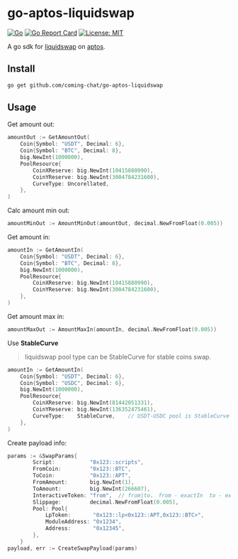 # go-aptos-liquidswap

[![Go](https://github.com/coming-chat/go-aptos-liquidswap/workflows/Go/badge.svg?branch=main)](https://github.com/coming-chat/go-aptos-liquidswap/actions)
[![Go Report Card](https://goreportcard.com/badge/github.com/coming-chat/go-aptos-liquidswap)](https://goreportcard.com/report/github.com/coming-chat/go-aptos-liquidswap)
[![License: MIT](https://img.shields.io/badge/License-MIT-yellow.svg)](https://opensource.org/licenses/MIT)


A go sdk for [liquidswap](https://liquidswap.com/) on [aptos](https://aptos.dev/).

## Install

```sh
go get github.com/coming-chat/go-aptos-liquidswap
```

## Usage

Get amount out:
```go
amountOut := GetAmountOut(
    Coin{Symbol: "USDT", Decimal: 6},
    Coin{Symbol: "BTC", Decimal: 8},
    big.NewInt(1000000),
    PoolResource{
        CoinXReserve: big.NewInt(10415880990),
        CoinYReserve: big.NewInt(3004784231600),
        CurveType: Uncorellated,
    },
)
```

Calc amount min out:
```go
amountMinOut := AmountMinOut(amountOut, decimal.NewFromFloat(0.005))
```


Get amount in:
```go
amountIn := GetAmountIn(
    Coin{Symbol: "USDT", Decimal: 6},
    Coin{Symbol: "BTC", Decimal: 8},
    big.NewInt(1000000),
    PoolResource{
        CoinXReserve: big.NewInt(10415880990),
        CoinYReserve: big.NewInt(3004784231600),
    },
)
```

Get amount max in:
```go
amountMaxOut := AmountMaxIn(amountIn, decimal.NewFromFloat(0.005))
```

Use **StableCurve**

> liquidswap pool type can be StableCurve for stable coins swap.

```go
amountIn := GetAmountIn(
    Coin{Symbol: "USDT", Decimal: 6},
    Coin{Symbol: "USDC", Decimal: 6},
    big.NewInt(1000000),
    PoolResource{
        CoinXReserve: big.NewInt(81442051331),
        CoinYReserve: big.NewInt(136352475461),
        CurveType:    StableCurve,    // USDT-USDC pool is StableCurve
    },
)
```

Create payload info:
```go
params := &SwapParams{
        Script:           "0x123::scripts",
        FromCoin:         "0x123::BTC",
        ToCoin:           "0x123::APT",
        FromAmount:       big.NewInt(1),
        ToAmount:         big.NewInt(266607),
        InteractiveToken: "from",  // from|to， from - exactIn  to - exactOut
        Slippage:         decimal.NewFromFloat(0.005),
        Pool: Pool{
            LpToken:       "0x123::lp<0x123::APT,0x123::BTC>",
            ModuleAddress: "0x1234",
            Address:       "0x12345",
        },
    }
payload, err := CreateSwapPayload(params)
```
